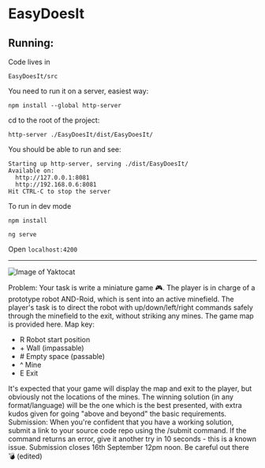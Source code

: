 # EasyDoesIt

## Running:

Code lives in 

``EasyDoesIt/src``

You need to run it on a server, easiest way:

``npm install --global http-server``

cd to the root of the project:

``http-server ./EasyDoesIt/dist/EasyDoesIt/``

You should be able to run and see:
```
Starting up http-server, serving ./dist/EasyDoesIt/
Available on:
  http://127.0.0.1:8081
  http://192.168.0.6:8081
Hit CTRL-C to stop the server

```

To run in dev mode

``npm install``

``ng serve``

Open ``localhost:4200``

---

![Image of Yaktocat](https://octodex.github.com/images/yaktocat.png)



Problem:
Your task is write a miniature game :video_game:. The player is in charge of a prototype robot AND-Roid, which is sent into an active minefield. The player's task is to direct the robot with up/down/left/right commands safely through the minefield to the exit, without striking any mines.
The game map is provided here.
Map key:
- R Robot start position
- \+ Wall (impassable)
- \# Empty space (passable)
- ^ Mine
- E Exit


It's expected that your game will display the map and exit to the player, but obviously not the locations of the mines.
The winning solution (in any format/language) will be the one which is the best presented, with extra kudos given for going "above and beyond" the basic requirements.
Submission:
When you're confident that you have a working solution, submit a link to your source code repo using the /submit command. If the command returns an error, give it another try in 10 seconds - this is a known issue. Submission closes 16th September 12pm noon.
Be careful out there :bomb: (edited) 

